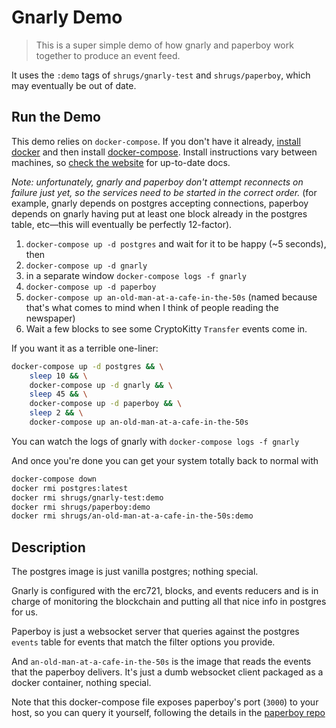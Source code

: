 # Gnarly Demo

> This is a super simple demo of how gnarly and paperboy work together to produce an event feed.

It uses the `:demo` tags of `shrugs/gnarly-test` and `shrugs/paperboy`, which may eventually be out of date.

## Run the Demo

This demo relies on `docker-compose`. If you don't have it already, [install docker](https://docs.docker.com/install/) and then install [docker-compose](https://docs.docker.com/compose/install/). Install instructions vary between machines, so [check the website](https://docs.docker.com/install/) for up-to-date docs.

_Note: unfortunately, gnarly and paperboy don't attempt reconnects on failure just yet, so the services need to be started in the correct order._ (for example, gnarly depends on postgres accepting connections, paperboy depends on gnarly having put at least one block already in the postgres table, etc—this will eventually be perfectly 12-factor).

1. `docker-compose up -d postgres` and wait for it to be happy (~5 seconds), then
2. `docker-compose up -d gnarly`
3. in a separate window `docker-compose logs -f gnarly`
4. `docker-compose up -d paperboy`
5. `docker-compose up an-old-man-at-a-cafe-in-the-50s` (named because that's what comes to mind when I think of people reading the newspaper)
6. Wait a few blocks to see some CryptoKitty `Transfer` events come in.

If you want it as a terrible one-liner:

```bash
docker-compose up -d postgres && \
    sleep 10 && \
    docker-compose up -d gnarly && \
    sleep 45 && \
    docker-compose up -d paperboy && \
    sleep 2 && \
    docker-compose up an-old-man-at-a-cafe-in-the-50s
```

You can watch the logs of gnarly with `docker-compose logs -f gnarly`

And once you're done you can get your system totally back to normal with

```bash
docker-compose down
docker rmi postgres:latest
docker rmi shrugs/gnarly-test:demo
docker rmi shrugs/paperboy:demo
docker rmi shrugs/an-old-man-at-a-cafe-in-the-50s:demo
```

## Description

The postgres image is just vanilla postgres; nothing special.

Gnarly is configured with the erc721, blocks, and events reducers and is in charge of monitoring the blockchain and putting all that nice info in postgres for us.

Paperboy is just a websocket server that queries against the postgres `events` table for events that match the filter options you provide.

And `an-old-man-at-a-cafe-in-the-50s` is the image that reads the events that the paperboy delivers. It's just a dumb websocket client packaged as a docker container, nothing special.

Note that this docker-compose file exposes paperboy's port (`3000`) to your host, so you can query it yourself, following the details in the [paperboy repo](https://github.com/XLNT/paperboy)
